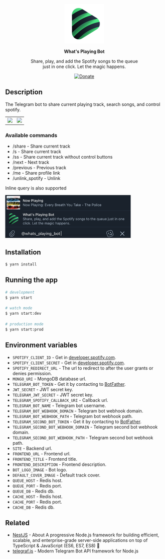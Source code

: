<p align="center">
  <a href="https://spotify.odintsov.me/" target="blank">
    <img src="docs/public/spotify-bot-logo.png" width="125" height='125' alt="What's Playing Bot Logo" />
  </a>
</p>

<p align='center'><b>What's Playing Bot</b></p>
<p align="center">Share, play, and add the Spotify songs to the queue<br/>
just in one click. Let the magic happens.</p>

<p align='center'>
  <a href='https://www.paypal.com/donate/?hosted_button_id=H3JMDBAVPMHPJ' rel='noopener' target='__blank'>
    <img src='https://img.shields.io/badge/Donate-PayPal.svg?logo=paypal&color=ffffff' alt='Donate'/>
  </a>
</p>

## Description

The Telegram bot to share current playing track, search songs, and control spotify.

<table>
  <tbody>
    <tr>
      <td width="50%"><img src="docs/public/video-1.gif" width="100%"/></td>
      <td width="50%"><img src="docs/public/video-2.gif" width="100%"/></td>
    </tr>
  </tbody>
</table>

### Available commands

- /share - Share current track
- /s - Share current track
- /ss - Share current track without control buttons
- /next - Next track
- /previous - Previous track
- /me - Share profile link
- /unlink_spotify - Unlink

Inline query is also supported

<img src="docs/public/inline-query.png" width="400" height='136' alt="What's Playing Bot Inline Query Screenshot" />

## Installation

```bash
$ yarn install
```

## Running the app

```bash
# development
$ yarn start

# watch mode
$ yarn start:dev

# production mode
$ yarn start:prod
```

## Environment variables

- `SPOTIFY_CLIENT_ID` - Get in [developer.spotify.com](https://developer.spotify.com/dashboard).
- `SPOTIFY_CLIENT_SECRET` - Get in [developer.spotify.com](https://developer.spotify.com/dashboard).
- `SPOTIFY_REDIRECT_URL` - The url to redirect to after the user grants or denies permission.
- `MONGO_URI` - MongoDB database url.
- `TELEGRAM_BOT_TOKEN` - Get it by contacting to [BotFather](https://t.me/BotFather).
- `JWT_SECRET` - JWT secret key.
- `TELEGRAM_JWT_SECRET` - JWT secret key.
- `TELEGRAM_SPOTIFY_CALLBACK_URI` - Callback url.
- `TELEGRAM_BOT_NAME` - Telegram bot username.
- `TELEGRAM_BOT_WEBHOOK_DOMAIN` - Telegram bot webhook domain.
- `TELEGRAM_BOT_WEBHOOK_PATH` - Telegram bot webhook path.
- `TELEGRAM_SECOND_BOT_TOKEN` - Get it by contacting to [BotFather](https://t.me/BotFather).
- `TELEGRAM_SECOND_BOT_WEBHOOK_DOMAIN` - Telegram second bot webhook domain.
- `TELEGRAM_SECOND_BOT_WEBHOOK_PATH` - Telegram second bot webhook path.
- `SITE` - Backend url.
- `FRONTEND_URL` - Frontend url.
- `FRONTEND_TITLE` - Frontend title.
- `FRONTEND_DESCRIPTION` - Frontend description.
- `BOT_LOGO_IMAGE` - Bot logo.
- `DEFAULT_COVER_IMAGE` - Default track cover.
- `QUEUE_HOST` - Redis host.
- `QUEUE_PORT` - Redis port.
- `QUEUE_DB` - Redis db.
- `CACHE_HOST` - Redis host.
- `CACHE_PORT` - Redis port.
- `CACHE_DB` - Redis db.

## Related

- [NestJS](https://github.com/nestjs/nest) - About
  A progressive Node.js framework for building efficient, scalable, and enterprise-grade server-side applications on top of TypeScript & JavaScript (ES6, ES7, ES8) 🚀
- [telegraf.js](https://github.com/telegraf/telegraf) - Modern Telegram Bot API framework for Node.js
